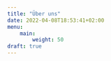 ```yaml
---
title: "Über uns"
date: 2022-04-08T18:53:41+02:00
menu:
    main:
        weight: 50
draft: true
---
```


